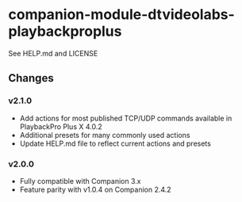 # companion-module-dtvideolabs-playbackproplus
See HELP.md and LICENSE

## Changes

### v2.1.0

- Add actions for most published TCP/UDP commands available in PlaybackPro Plus X 4.0.2
- Additional presets for many commonly used actions
- Update HELP.md file to reflect current actions and presets

### v2.0.0

- Fully compatible with Companion 3.x
- Feature parity with v1.0.4 on Companion 2.4.2
